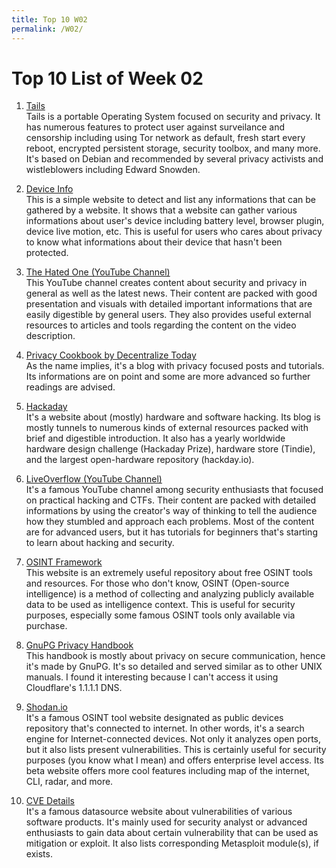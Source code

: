 ```yaml
---
title: Top 10 W02
permalink: /W02/
---
```


# Top 10 List of Week 02

1. [Tails](https://tails.boum.org/)<br>
Tails is a portable Operating System focused on security and privacy. 
It has numerous features to protect user against surveilance and censorship including using Tor network as default, fresh start every reboot, encrypted persistent storage, security toolbox, and many more. 
It's based on Debian and recommended by several privacy activists and wistleblowers including Edward Snowden.

2. [Device Info](https://www.deviceinfo.me/)<br>
This is a simple website to detect and list any informations that can be gathered by a website. 
It shows that a website can gather various informations about user's device including battery level, browser plugin, device live motion, etc. 
This is useful for users who cares about privacy to know what informations about their device that hasn't been protected.

3. [The Hated One (YouTube Channel)](https://www.youtube.com/c/TheHatedOne)<br>
This YouTube channel creates content about security and privacy in general as well as the latest news. 
Their content are packed with good presentation and visuals with detailed important informations that are easily digestible by general users. 
They also provides useful external resources to articles and tools regarding the content on the video description. 

4. [Privacy Cookbook by Decentralize Today](https://dt.gl/tag/privacy-cookbook/)<br>
As the name implies, it's a blog with privacy focused posts and tutorials. 
Its informations are on point and some are more advanced so further readings are advised. 

5. [Hackaday](https://hackaday.com/)<br>
It's a website about (mostly) hardware and software hacking. 
Its blog is mostly tunnels to numerous kinds of external resources packed with brief and digestible introduction. 
It also has a yearly worldwide hardware design challenge (Hackaday Prize), hardware store (Tindie), and the largest open-hardware repository (hackday.io).

6. [LiveOverflow (YouTube Channel)](https://www.youtube.com/c/LiveOverflowCTF)<br>
It's a famous YouTube channel among security enthusiasts that focused on practical hacking and CTFs. 
Their content are packed with detailed informations by using the creator's way of thinking to tell the audience how they stumbled and approach each problems. 
Most of the content are for advanced users, but it has tutorials for beginners that's starting to learn about hacking and security. 

7. [OSINT Framework](https://osintframework.com/)<br>
This website is an extremely useful repository about free OSINT tools and resources. 
For those who don't know, OSINT (Open-source intelligence) is a method of collecting and analyzing publicly available data to be used as intelligence context. 
This is useful for security purposes, especially some famous OSINT tools only available via purchase. 

8. [GnuPG Privacy Handbook](https://www.gnupg.org/gph/en/manual.html)<br>
This handbook is mostly about privacy on secure communication, hence it's made by GnuPG. 
It's so detailed and served similar as to other UNIX manuals. 
I found it interesting because I can't access it using Cloudflare's 1.1.1.1 DNS. 

9. [Shodan.io](https://www.shodan.io/)<br>
It's a famous OSINT tool website designated as public devices repository that's connected to internet. 
In other words, it's a search engine for Internet-connected devices. 
Not only it analyzes open ports, but it also lists present vulnerabilities. 
This is certainly useful for security purposes (you know what I mean) and offers enterprise level access. 
Its beta website offers more cool features including map of the internet, CLI, radar, and more. 

10. [CVE Details](https://www.cvedetails.com/)<br>
It's a famous datasource website about vulnerabilities of various software products. 
It's mainly used for security analyst or advanced enthusiasts to gain data about certain vulnerability that can be used as mitigation or exploit. 
It also lists corresponding Metasploit module(s), if exists.